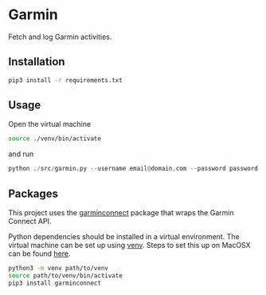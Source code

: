 # Garmin

Fetch and log Garmin activities.

## Installation

```bash
pip3 install -r requirements.txt
```

## Usage

Open the virtual machine

```bash
source ./venv/bin/activate
```

and run

```python
python ./src/garmin.py --username email@domain.com --password password
```

## Packages

This project uses the [garminconnect](https://pypi.org/project/garminconnect) package that wraps the Garmin Connect API.

Python dependencies should be installed in a virtual environment.
The virtual machine can be set up using [venv](https://docs.python.org/3/library/venv.html).
Steps to set this up on MacOSX can be found [here](https://www.studytonight.com/post/python-virtual-environment-setup-on-mac-osx-easiest-way).

```bash
python3 -m venv path/to/venv
source path/to/venv/bin/activate
pip3 install garminconnect
```